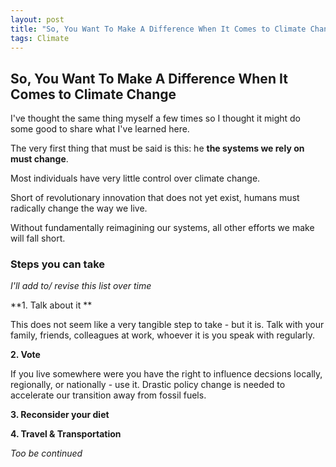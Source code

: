 ```yaml
---
layout: post
title: "So, You Want To Make A Difference When It Comes to Climate Change"
tags: Climate
---
```



## So, You Want To Make A Difference When It Comes to Climate Change

I've thought the same thing myself a few times so I thought it might do some good to share what I've learned here. 

The very first thing that must be said is this: he **the systems we rely on must change**.

Most individuals have very little control over climate change. 

Short of revolutionary innovation that does not yet exist, humans must radically change the way we live.

Without fundamentally reimagining our systems, all other efforts we make will fall short. 

### Steps you can take 

*I'll add to/ revise this list over time*

**1. Talk about it **

This does not seem like a very tangible step to take - but it is. Talk with your family, friends, colleagues at work, whoever it is you speak with regularly. 

**2. Vote**

If you live somewhere were you have the right to influence decsions locally, regionally, or nationally - use it. Drastic policy change is needed to accelerate our transition away from fossil fuels. 

**3. Reconsider your diet**

**4. Travel & Transportation**



*Too be continued*

